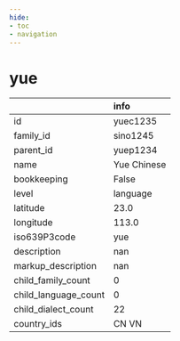 ```yaml
---
hide:
- toc
- navigation
---
```

# yue
|                      | info        |
|:---------------------|:------------|
| id                   | yuec1235    |
| family_id            | sino1245    |
| parent_id            | yuep1234    |
| name                 | Yue Chinese |
| bookkeeping          | False       |
| level                | language    |
| latitude             | 23.0        |
| longitude            | 113.0       |
| iso639P3code         | yue         |
| description          | nan         |
| markup_description   | nan         |
| child_family_count   | 0           |
| child_language_count | 0           |
| child_dialect_count  | 22          |
| country_ids          | CN VN       |